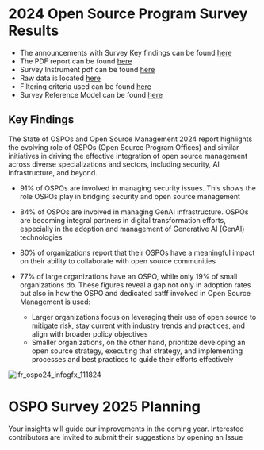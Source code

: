 # 2024 Open Source Program Survey Results

- The announcements with Survey Key findings can be found [here](https://todogroup.org/blog/state-of-ospo-2024/)
- The PDF report can be found [here](https://www.linuxfoundation.org/research/ospo-2024)
- Survey Instrument pdf can be found [here](./2024_Survey_Instrument.pdf)
- Raw data is located [here](./Raw_Data)
- Filtering criteria used can be found [here](./2024_Filter_Criteria.csv)
- Survey Reference Model can be found [here](./2024_Survey_Reference_Model.csv)

## Key Findings

The State of OSPOs and Open Source Management 2024 report highlights the evolving role of OSPOs (Open Source Program Offices) and similar initiatives in driving the effective integration of open source management across diverse specializations and sectors, including security, AI infrastructure, and beyond. 

- 91% of OSPOs are involved in managing security issues. This shows the role OSPOs play in bridging security and open source management
- 84% of OSPOs are involved in managing GenAI infrastructure. OSPOs are becoming integral partners in digital transformation efforts, especially in the adoption and management of Generative AI (GenAI) technologies
- 80% of organizations report that their OSPOs have a meaningful impact on their ability to collaborate with open source communities
- 77% of large organizations have an OSPO, while only 19% of small organizations do. These figures reveal a gap not only in adoption rates but also in how the OSPO and dedicated satff involved in Open Source Management is used:

   - Larger organizations focus on leveraging their use of open source to mitigate risk, stay current with industry trends and practices, and align with broader policy objectives
   - Smaller organizations, on the other hand, prioritize developing an open source strategy, executing that strategy, and implementing processes and best practices to guide their efforts effectively
 
![lfr_ospo24_infogfx_111824](https://github.com/user-attachments/assets/217ddad2-0909-4301-a347-994452a7f65e)

# OSPO Survey 2025 Planning
Your insights will guide our improvements in the coming year. Interested contributors are invited to submit their suggestions by opening an Issue
